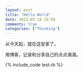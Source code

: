 ```yaml
---
layout: post
title: "Hello World"
date: 2013-05-18 19:58
comments: true
categories: ["Thinking"]
---
```


从今天起，就在这安家了。

用博客，记录和分享自己的点点滴滴。

{% include_code test.rb %}
